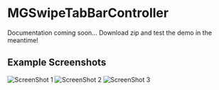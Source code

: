 # MGSwipeTabBarController
Documentation coming soon…
Download zip and test the demo in the meantime!

## Example Screenshots
![ScreenShot 1](http://farm9.staticflickr.com/8479/8278966578_c8532c456b.jpg)
![ScreenShot 2](http://farm9.staticflickr.com/8502/8277908927_bdba07fedf.jpg)
![ScreenShot 3](http://farm9.staticflickr.com/8479/8278966578_c8532c456b.jpg)